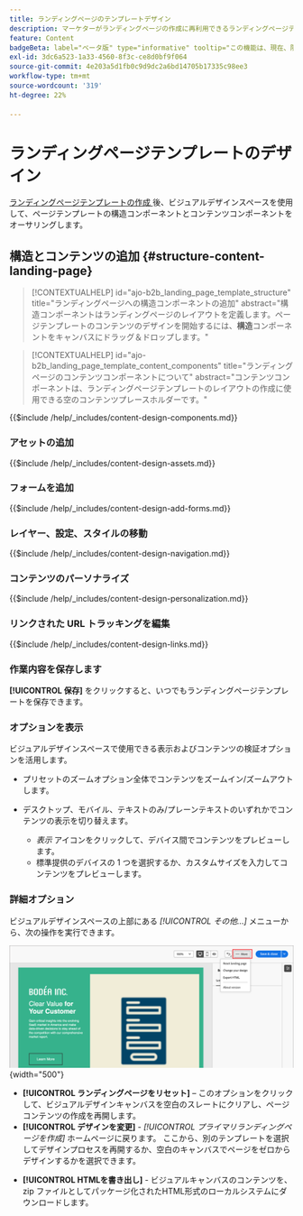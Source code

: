 ```yaml
---
title: ランディングページのテンプレートデザイン
description: マーケターがランディングページの作成に再利用できるランディングページテンプレートのコンテンツをデザインおよび作成する方法について説明します。
feature: Content
badgeBeta: label="ベータ版" type="informative" tooltip="この機能は、現在、限定ベータ版リリース中です"
exl-id: 3dc6a523-1a33-4560-8f3c-ce8d0bf9f064
source-git-commit: 4e203a5d1fb0c9d9dc2a6bd14705b17335c98ee3
workflow-type: tm+mt
source-wordcount: '319'
ht-degree: 22%

---
```


# ランディングページテンプレートのデザイン

[ ランディングページテンプレートの作成 ](./landing-page-templates.md#create-a-landing-page-template) 後、ビジュアルデザインスペースを使用して、ページテンプレートの構造コンポーネントとコンテンツコンポーネントをオーサリングします。

## 構造とコンテンツの追加 {#structure-content-landing-page}

>[!CONTEXTUALHELP]
>id="ajo-b2b_landing_page_template_structure"
>title="ランディングページへの構造コンポーネントの追加"
>abstract="構造コンポーネントはランディングページのレイアウトを定義します。ページテンプレートのコンテンツのデザインを開始するには、**構造**&#x200B;コンポーネントをキャンバスにドラッグ＆ドロップします。"

>[!CONTEXTUALHELP]
>id="ajo-b2b_landing_page_template_content_components"
>title="ランディングページのコンテンツコンポーネントについて"
>abstract="コンテンツコンポーネントは、ランディングページテンプレートのレイアウトの作成に使用できる空のコンテンツプレースホルダーです。"

{{$include /help/_includes/content-design-components.md}}

### アセットの追加

{{$include /help/_includes/content-design-assets.md}}

### フォームを追加

{{$include /help/_includes/content-design-add-forms.md}}

### レイヤー、設定、スタイルの移動

{{$include /help/_includes/content-design-navigation.md}}

### コンテンツのパーソナライズ

{{$include /help/_includes/content-design-personalization.md}}

### リンクされた URL トラッキングを編集

{{$include /help/_includes/content-design-links.md}}

### 作業内容を保存します

**[!UICONTROL 保存]** をクリックすると、いつでもランディングページテンプレートを保存できます。
<!--
You can continue to make edits to the draft page template. When you are ready to make it available for using in page creation, you can [publish the template](./landing-page-templates.md#). -->

### オプションを表示

ビジュアルデザインスペースで使用できる表示およびコンテンツの検証オプションを活用します。

* プリセットのズームオプション全体でコンテンツをズームイン/ズームアウトします。

* デスクトップ、モバイル、テキストのみ/プレーンテキストのいずれかでコンテンツの表示を切り替えます。
   * _表示_ アイコンをクリックして、デバイス間でコンテンツをプレビューします。
   * 標準提供のデバイスの 1 つを選択するか、カスタムサイズを入力してコンテンツをプレビューします。

### 詳細オプション

ビジュアルデザインスペースの上部にある _[!UICONTROL その他…]_ メニューから、次の操作を実行できます。

![ 「詳細」をクリックしてテンプレートアクションにアクセス ](./assets/landing-page-designer-more-menu.png){width="500"}

* **[!UICONTROL ランディングページをリセット]** – このオプションをクリックして、ビジュアルデザインキャンバスを空白のスレートにクリアし、ページコンテンツの作成を再開します。
* **[!UICONTROL デザインを変更]** - _[!UICONTROL プライマリランディングページを作成]_ ホームページに戻ります。 ここから、別のテンプレートを選択してデザインプロセスを再開するか、空白のキャンバスでページをゼロからデザインするかを選択できます。
<!--- * **[!UICONTROL Save as content template]** - Save the page body as a landing page template to be reused across multiple landing pages. You provide a name and description for the template and save it to the list of saved  landing page templates. -->
* **[!UICONTROL HTMLを書き出し]** - ビジュアルキャンバスのコンテンツを、zip ファイルとしてパッケージ化されたHTML形式のローカルシステムにダウンロードします。
